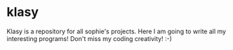 # klasy
Klasy is a repository for all sophie's projects.
Here I am going to write all my interesting programs!
Don't miss my coding creativity! :-)


